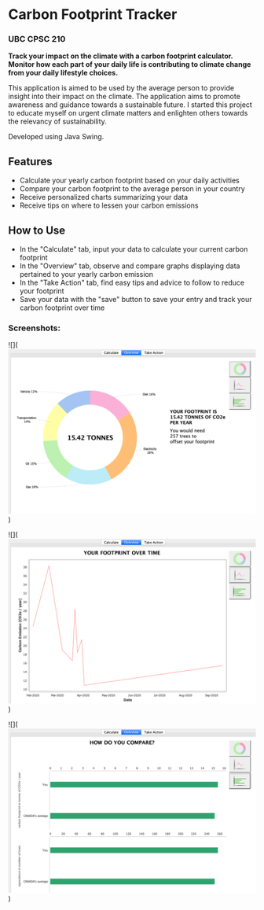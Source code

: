 # Carbon Footprint Tracker

### UBC CPSC 210

**Track your impact on the climate with a carbon footprint calculator. Monitor how each part
of your daily life is contributing to climate change from your daily lifestyle choices.** 
 
 This application is aimed to be used by the average person to provide insight into their impact on the climate.
 The application aims to promote awareness and guidance towards a sustainable future. 
 I started this project to educate myself on urgent climate matters and enlighten others towards the relevancy of sustainability.
 
 Developed using Java Swing.
  
 
## Features
- Calculate your yearly carbon footprint based on your daily activities
- Compare your carbon footprint to the average person in your country
- Receive personalized charts summarizing your data
- Receive tips on where to lessen your carbon emissions


## How to Use
- In the "Calculate" tab, input your data to calculate your current carbon footprint
- In the "Overview" tab, observe and compare graphs displaying data pertained to your yearly carbon emission
- In the "Take Action" tab, find easy tips and advice to follow to reduce your footprint
- Save your data with the "save" button to save your entry and track your carbon footprint over time

### Screenshots:
![](![alt text](data/screenshots/image1.png?raw=true))

![](![alt text](data/screenshots/image2.png?raw=true))

![](![alt text](data/screenshots/image3.png?raw=true))
